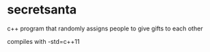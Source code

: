 # secretsanta
c++ program that randomly assigns people to give gifts to each other

compiles with -std=c++11
